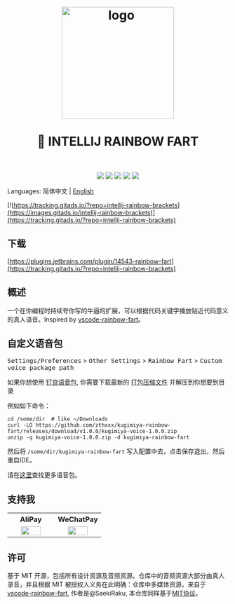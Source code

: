 <h1 align="center">
  <br>
    <img src="https://user-images.githubusercontent.com/12044174/85197300-c25ed700-b312-11ea-9a0b-172e7812a75a.png" alt="logo" width="256" height="256">
  <br>
  <br>
  🌈 INTELLIJ RAINBOW FART
  <br>
  <br>
</h1>

<p align="center"> 
<a href="https://circleci.com/gh/izhangzhihao/intellij-rainbow-fart"><img src="https://img.shields.io/circleci/project/github/izhangzhihao/intellij-rainbow-fart/master.svg?style=flat-square"></a>
<a href="https://github.com/izhangzhihao/intellij-rainbow-fart/releases"><img src="https://img.shields.io/github/release/izhangzhihao/intellij-rainbow-fart.svg?style=flat-square"></a>
<a href="https://plugins.jetbrains.com/plugin/14543-rainbow-fart"><img src="https://img.shields.io/jetbrains/plugin/d/14543-rainbow-fart.svg?style=flat-square"></a>
<a href="https://plugins.jetbrains.com/plugin/14543-rainbow-fart"><img src="https://img.shields.io/jetbrains/plugin/v/14543-rainbow-fart.svg?style=flat-square"></a>
<a href="https://github.com/izhangzhihao/intellij-rainbow-fart/"><img src="https://img.shields.io/badge/contributions-welcome-brightgreen.svg?style=flat-square"></a>
</p>

Languages: 简体中文 | [English](./README.md)

[![https://tracking.gitads.io/?repo=intellij-rainbow-brackets](https://images.gitads.io/intellij-rainbow-brackets)](https://tracking.gitads.io/?repo=intellij-rainbow-brackets)

## 下载

[https://plugins.jetbrains.com/plugin/14543-rainbow-fart](https://tracking.gitads.io/?repo=intellij-rainbow-brackets)

## 概述

一个在你编程时持续夸你写的牛逼的扩展，可以根据代码关键字播放贴近代码意义的真人语音。Inspired by [vscode-rainbow-fart](https://saekiraku.github.io/vscode-rainbow-fart/)。

## 自定义语音包

<kbd>Settings/Preferences</kbd> > <kbd>Other Settings</kbd> > <kbd>Rainbow Fart</kbd> > <kbd>Custom voice package path</kbd>

如果你想使用 [钉宫语音包](https://github.com/zthxxx/kugimiya-rainbow-fart), 你需要下载最新的 [打包压缩文件](https://github.com/zthxxx/kugimiya-rainbow-fart/releases) 并解压到你想要到目录

例如如下命令：

```
cd /some/dir  # like ~/Downloads
curl -LO https://github.com/zthxxx/kugimiya-rainbow-fart/releases/download/v1.0.0/kugimiya-voice-1.0.0.zip
unzip -q kugimiya-voice-1.0.0.zip -d kugimiya-rainbow-fart
```

然后将 `/some/dir/kugimiya-rainbow-fart` 写入配置中去，点击保存退出，然后重启IDE。

请在[这里](https://github.com/topics/rainbow-fart)查找更多语音包。

## 支持我


<table>
  <tr>
    <th width="50%">AliPay</th>
    <th width="50%">WeChatPay</th>
  </tr>
  <tr></tr>
  <tr align="center">
    <td><img width="70%" src="https://user-images.githubusercontent.com/12044174/85197261-77dd5a80-b312-11ea-9630-51caf7d634f2.jpg"></td>
    <td><img width="70%" src="https://user-images.githubusercontent.com/12044174/85197263-7b70e180-b312-11ea-917a-35eab2ea08ae.jpg"></td>
  </tr>
</table>

## 许可

基于 MIT 开源，包括所有设计资源及音频资源。仓库中的音频资源大部分由真人录音，并且根据 MIT 被授权人义务在此明确：仓库中多媒体资源，来自于[vscode-rainbow-fart](https://saekiraku.github.io/vscode-rainbow-fart/), 作者是@SaekiRaku, 本仓库同样基于[MIT协议](https://github.com/SaekiRaku/vscode-rainbow-fart/blob/master/LICENSE)。
